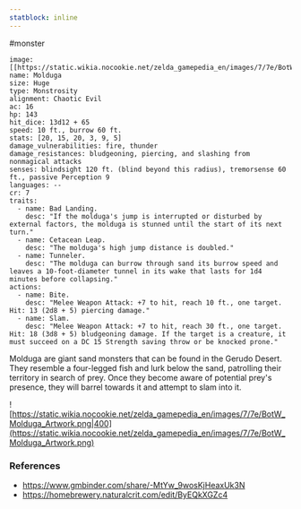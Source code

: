 ```yaml
---
statblock: inline
---
```

#monster 

```statblock
image: [[https://static.wikia.nocookie.net/zelda_gamepedia_en/images/7/7e/BotW_Molduga_Artwork.png]]
name: Molduga
size: Huge
type: Monstrosity
alignment: Chaotic Evil
ac: 16
hp: 143
hit_dice: 13d12 + 65
speed: 10 ft., burrow 60 ft.
stats: [20, 15, 20, 3, 9, 5]
damage_vulnerabilities: fire, thunder
damage_resistances: bludgeoning, piercing, and slashing from nonmagical attacks
senses: blindsight 120 ft. (blind beyond this radius), tremorsense 60 ft., passive Perception 9
languages: --
cr: 7
traits:
  - name: Bad Landing.
    desc: "If the molduga's jump is interrupted or disturbed by external factors, the molduga is stunned until the start of its next turn."
  - name: Cetacean Leap.
    desc: "The molduga's high jump distance is doubled."
  - name: Tunneler.
    desc: "The molduga can burrow through sand its burrow speed and leaves a 10-foot-diameter tunnel in its wake that lasts for 1d4 minutes before collapsing."
actions:
  - name: Bite.
    desc: "Melee Weapon Attack: +7 to hit, reach 10 ft., one target. Hit: 13 (2d8 + 5) piercing damage."
  - name: Slam.
    desc: "Melee Weapon Attack: +7 to hit, reach 30 ft., one target. Hit: 18 (3d8 + 5) bludgeoning damage. If the target is a creature, it must succeed on a DC 15 Strength saving throw or be knocked prone."
```

Molduga are giant sand monsters that can be found in the Gerudo Desert. They resemble a four-legged fish and lurk below the sand, patrolling their territory in search of prey. Once they become aware of potential prey's presence, they will barrel towards it and attempt to slam into it.

![https://static.wikia.nocookie.net/zelda_gamepedia_en/images/7/7e/BotW_Molduga_Artwork.png|400](https://static.wikia.nocookie.net/zelda_gamepedia_en/images/7/7e/BotW_Molduga_Artwork.png)

### References

* https://www.gmbinder.com/share/-MtYw_9wosKjHeaxUk3N
* https://homebrewery.naturalcrit.com/edit/ByEQkXGZc4
